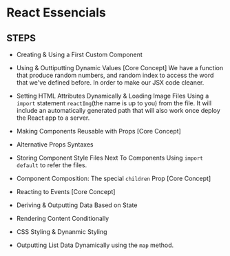# React Essencials



## STEPS

* Creating & Using a First Custom Component

*  Using & Outtiputting Dynamic Values [Core Concept]
We have a function that produce random numbers, and random index to access the word that we've defined before. In order to make our JSX code cleaner.

* Setting HTML Attributes Dynamically & Loading Image Files
Using a `import` statement `reactImg`(the name is up to you) from the file. It will include an automatically generated path that will also work once deploy the React app to a server.

* Making Components Reusable with Props [Core Concept]

* Alternative Props Syntaxes

* Storing Component Style Files Next To Components
Using `import default` to refer the files.

* Component Composition: The special `children` Prop [Core Concept]

* Reacting to Events [Core Concept]

* Deriving & Outputting Data Based on State

* Rendering Content Conditionally

* CSS Styling & Dynanmic Styling

* Outputting List Data Dynamically
using the `map` method.